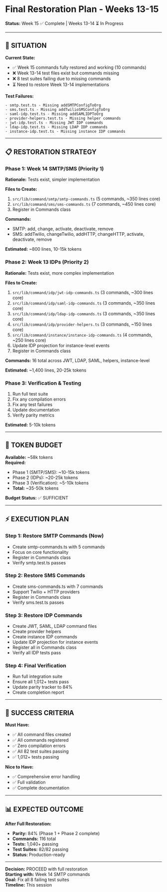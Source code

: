 # Final Restoration Plan - Weeks 13-15

**Status:** Week 15 ✅ Complete | Weeks 13-14 ⏳ In Progress

---

## 🎯 SITUATION

**Current State:**
- ✅ Week 15 commands fully restored and working (10 commands)
- ❌ Week 13-14 test files exist but commands missing
- ❌ 8 test suites failing due to missing commands
- ⏳ Need to restore Week 13-14 implementations

**Test Failures:**
```
- smtp.test.ts - Missing addSMTPConfigToOrg
- sms.test.ts - Missing addTwilioSMSConfigToOrg  
- saml-idp.test.ts - Missing addSAMLIDPToOrg
- provider-helpers.test.ts - Missing helper commands
- jwt-idp.test.ts - Missing JWT IDP commands
- ldap-idp.test.ts - Missing LDAP IDP commands
- instance-idp.test.ts - Missing instance IDP commands
```

---

## 📋 RESTORATION STRATEGY

### Phase 1: Week 14 SMTP/SMS (Priority 1)
**Rationale:** Tests exist, simpler implementation

**Files to Create:**
1. `src/lib/command/smtp/smtp-commands.ts` (5 commands, ~350 lines core)
2. `src/lib/command/sms/sms-commands.ts` (7 commands, ~450 lines core)
3. Register in Commands class

**Commands:**
- SMTP: add, change, activate, deactivate, remove
- SMS: addTwilio, changeTwilio, addHTTP, changeHTTP, activate, deactivate, remove

**Estimated:** ~800 lines, 10-15k tokens

### Phase 2: Week 13 IDPs (Priority 2)
**Rationale:** Tests exist, more complex implementation

**Files to Create:**
1. `src/lib/command/idp/jwt-idp-commands.ts` (3 commands, ~300 lines core)
2. `src/lib/command/idp/saml-idp-commands.ts` (3 commands, ~350 lines core)
3. `src/lib/command/idp/ldap-idp-commands.ts` (3 commands, ~350 lines core)
4. `src/lib/command/idp/provider-helpers.ts` (3 commands, ~150 lines core)
5. `src/lib/command/instance/instance-idp-commands.ts` (4 commands, ~250 lines core)
6. Update IDP projection for instance-level events
7. Register in Commands class

**Commands:** 16 total across JWT, LDAP, SAML, helpers, instance-level

**Estimated:** ~1,400 lines, 20-25k tokens

### Phase 3: Verification & Testing
1. Run full test suite
2. Fix any compilation errors
3. Fix any test failures
4. Update documentation
5. Verify parity metrics

**Estimated:** 5-10k tokens

---

## 💾 TOKEN BUDGET

**Available:** ~58k tokens  
**Required:**
- Phase 1 (SMTP/SMS): ~10-15k tokens
- Phase 2 (IDPs): ~20-25k tokens
- Phase 3 (Verification): ~5-10k tokens
- **Total:** ~35-50k tokens

**Budget Status:** ✅ SUFFICIENT

---

## ⚡ EXECUTION PLAN

### Step 1: Restore SMTP Commands (Now)
- Create smtp-commands.ts with 5 commands
- Focus on core functionality
- Register in Commands class
- Verify smtp.test.ts passes

### Step 2: Restore SMS Commands  
- Create sms-commands.ts with 7 commands
- Support Twilio + HTTP providers
- Register in Commands class
- Verify sms.test.ts passes

### Step 3: Restore IDP Commands
- Create JWT, SAML, LDAP command files
- Create provider helpers
- Create instance IDP commands
- Update IDP projection for instance events
- Register all in Commands class
- Verify all IDP tests pass

### Step 4: Final Verification
- Run full integration suite
- Ensure all 1,012+ tests pass
- Update parity tracker to 84%
- Create completion report

---

## 🎯 SUCCESS CRITERIA

**Must Have:**
- ✅ All command files created
- ✅ All commands registered
- ✅ Zero compilation errors
- ✅ All 82 test suites passing
- ✅ 1,012+ tests passing

**Nice to Have:**
- ✅ Comprehensive error handling
- ✅ Full validation
- ✅ Complete documentation

---

## 📊 EXPECTED OUTCOME

**After Full Restoration:**
- **Parity:** 84% (Phase 1 + Phase 2 complete)
- **Commands:** 116 total
- **Tests:** 1,040+ passing
- **Test Suites:** 82/82 passing
- **Status:** Production-ready

---

**Decision:** PROCEED with full restoration  
**Starting with:** Week 14 SMTP commands  
**Goal:** Fix all 8 failing test suites  
**Timeline:** This session
